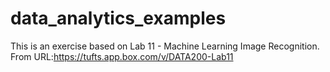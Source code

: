 # data_analytics_examples

This is an exercise based on Lab 11 - Machine Learning Image Recognition.
From URL:https://tufts.app.box.com/v/DATA200-Lab11
